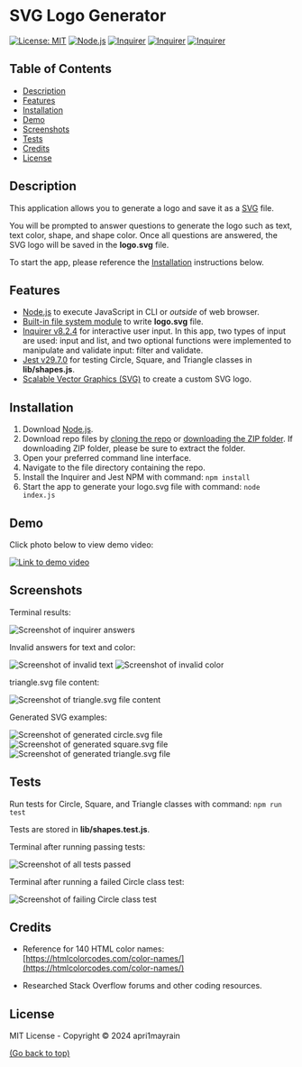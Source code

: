 # SVG Logo Generator
[![License: MIT](https://img.shields.io/badge/License-MIT-green?style=for-the-badge)](https://github.com/apri1mayrain/make-svg-logo/blob/main/LICENSE)
[![Node.js](https://img.shields.io/badge/Node.js-darkgreen?style=for-the-badge)](https://nodejs.org/en)
[![Inquirer](https://img.shields.io/badge/NPM-Inquirer-yellow?style=for-the-badge&logo=npm)](https://www.npmjs.com/package/inquirer)
[![Inquirer](https://img.shields.io/badge/NPM-Jest-yellow?style=for-the-badge&logo=npm)](https://jestjs.io/docs/getting-started)
[![Inquirer](https://img.shields.io/badge/SVG-blue?style=for-the-badge&logo=svg)](https://www.w3.org/Graphics/SVG/)

## Table of Contents
- [Description](#description)
- [Features](#features)
- [Installation](#installation)
- [Demo](#demo)
- [Screenshots](#screenshots)
- [Tests](#tests)
- [Credits](#credits)
- [License](#license)

## Description

This application allows you to generate a logo and save it as a [SVG](https://www.w3.org/Graphics/SVG/) file.

 You will be prompted to answer questions to generate the logo such as text, text color, shape, and shape color. Once all questions are answered, the SVG logo will be saved in the **logo.svg** file. 
 
 To start the app, please reference the [Installation](#installation) instructions below.

## Features

* [Node.js](https://nodejs.org/en) to execute JavaScript in CLI or *outside* of web browser.
* [Built-in file system module](https://nodejs.org/api/fs.html) to write **logo.svg** file.
* [Inquirer v8.2.4](https://www.npmjs.com/package/inquirer) for interactive user input. In this app, two types of input are used: input and list, and two optional functions were implemented to manipulate and validate input: filter and validate.
* [Jest v29.7.0](https://jestjs.io/docs/getting-started) for testing Circle, Square, and Triangle classes in **lib/shapes.js**.
* [Scalable Vector Graphics (SVG)](https://www.w3.org/Graphics/SVG/) to create a custom SVG logo.

## Installation

1. Download [Node.js](https://nodejs.org/en).
2. Download repo files by [cloning the repo](https://docs.github.com/en/repositories/creating-and-managing-repositories/cloning-a-repository#cloning-a-repository) or [downloading the ZIP folder](https://github.com/apri1mayrain/svg-logo-generator/archive/refs/heads/main.zip). If downloading ZIP folder, please be sure to extract the folder.
3. Open your preferred command line interface.
3. Navigate to the file directory containing the repo.
4. Install the Inquirer and Jest NPM with command: `npm install`
5. Start the app to generate your logo.svg file with command: `node index.js`

## Demo

Click photo below to view demo video:

[![Link to demo video](./assets/images/video.png)](https://drive.google.com/file/d/1zQGVuEuCNf4wJRd8gNHhWG_sp_En08O0/view?usp=sharing)

## Screenshots

Terminal results:

![Screenshot of inquirer answers](./assets/images/answers.png)

Invalid answers for text and color:

![Screenshot of invalid text](./assets/images/invalid-text.png)
![Screenshot of invalid color](./assets/images/invalid-color.png)

triangle.svg file content:

![Screenshot of triangle.svg file content](./assets/images/svg-file.png)

Generated SVG examples:

![Screenshot of generated circle.svg file](./examples/circle.svg)
![Screenshot of generated square.svg file](./examples/square.svg)
![Screenshot of generated triangle.svg file](./examples/triangle.svg)

## Tests

Run tests for Circle, Square, and Triangle classes with command: `npm run test`

Tests are stored in **lib/shapes.test.js**.

Terminal after running passing tests:

![Screenshot of all tests passed](./assets/images/passing-tests.png)

Terminal after running a failed Circle class test:

![Screenshot of failing Circle class test](./assets/images/test-fail.png)

## Credits

* Reference for 140 HTML color names: [https://htmlcolorcodes.com/color-names/](https://htmlcolorcodes.com/color-names/)

* Researched Stack Overflow forums and other coding resources.

## License

MIT License - Copyright © 2024 apri1mayrain

[(Go back to top)](#svg-logo-generator)
